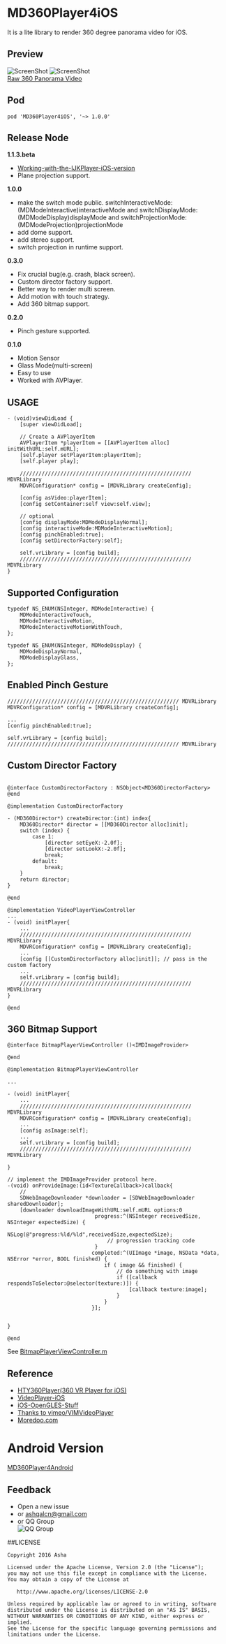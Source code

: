 # MD360Player4iOS
It is a lite library to render 360 degree panorama video for iOS.

## Preview
![ScreenShot](https://raw.githubusercontent.com/ashqal/MD360Player4iOS/master/screenshot.png)
![ScreenShot](https://raw.githubusercontent.com/ashqal/MD360Player4iOS/master/screenshot2.png)
</br>
[Raw 360 Panorama Video](http://d8d913s460fub.cloudfront.net/krpanocloud/video/airpano/video-1920x960a.mp4)

## Pod
```
pod 'MD360Player4iOS', '~> 1.0.0'
```

## Release Node
**1.1.3.beta**
* [Working-with-the-IJKPlayer-iOS-version](https://github.com/ashqal/MD360Player4iOS/wiki/Working-with-the-IJKPlayer-iOS-version)
* Plane projection support.

**1.0.0**
* make the switch mode public. switchInteractiveMode:(MDModeInteractive)interactiveMode and switchDisplayMode:(MDModeDisplay)displayMode and switchProjectionMode:(MDModeProjection)projectionMode
* add dome support.
* add stereo support.
* switch projection in runtime support.

**0.3.0**
* Fix crucial bug(e.g. crash, black screen).
* Custom director factory support.
* Better way to render multi screen.
* Add motion with touch strategy.
* Add 360 bitmap support.

**0.2.0**
* Pinch gesture supported.

**0.1.0**
* Motion Sensor
* Glass Mode(multi-screen)
* Easy to use
* Worked with AVPlayer.

## USAGE
```objc
- (void)viewDidLoad {
    [super viewDidLoad];
    
    // Create a AVPlayerItem
    AVPlayerItem *playerItem = [[AVPlayerItem alloc] initWithURL:self.mURL];
    [self.player setPlayerItem:playerItem];
    [self.player play];
    
    /////////////////////////////////////////////////////// MDVRLibrary
    MDVRConfiguration* config = [MDVRLibrary createConfig];
    
    [config asVideo:playerItem];
    [config setContainer:self view:self.view];
    
    // optional
    [config displayMode:MDModeDisplayNormal];
    [config interactiveMode:MDModeInteractiveMotion];
    [config pinchEnabled:true];
    [config setDirectorFactory:self];
    
    self.vrLibrary = [config build];
    /////////////////////////////////////////////////////// MDVRLibrary
}
```

## Supported Configuration
```objc
typedef NS_ENUM(NSInteger, MDModeInteractive) {
    MDModeInteractiveTouch,
    MDModeInteractiveMotion,
    MDModeInteractiveMotionWithTouch,
};

typedef NS_ENUM(NSInteger, MDModeDisplay) {
    MDModeDisplayNormal,
    MDModeDisplayGlass,
};
```

## Enabled Pinch Gesture
```objc
/////////////////////////////////////////////////////// MDVRLibrary
MDVRConfiguration* config = [MDVRLibrary createConfig];

...
[config pinchEnabled:true];

self.vrLibrary = [config build];
/////////////////////////////////////////////////////// MDVRLibrary
```

## Custom Director Factory
```objc

@interface CustomDirectorFactory : NSObject<MD360DirectorFactory>
@end

@implementation CustomDirectorFactory

- (MD360Director*) createDirector:(int) index{
    MD360Director* director = [[MD360Director alloc]init];
    switch (index) {
        case 1:
            [director setEyeX:-2.0f];
            [director setLookX:-2.0f];
            break;
        default:
            break;
    }
    return director;
}

@end

@implementation VideoPlayerViewController
...
- (void) initPlayer{
   	...
    /////////////////////////////////////////////////////// MDVRLibrary
    MDVRConfiguration* config = [MDVRLibrary createConfig];
   	...
    [config [[CustomDirectorFactory alloc]init]]; // pass in the custom factory
    ...
    self.vrLibrary = [config build];
    /////////////////////////////////////////////////////// MDVRLibrary
}

@end

```

## 360 Bitmap Support
```objc
@interface BitmapPlayerViewController ()<IMDImageProvider>

@end

@implementation BitmapPlayerViewController

...

- (void) initPlayer{
    ...
    /////////////////////////////////////////////////////// MDVRLibrary
    MDVRConfiguration* config = [MDVRLibrary createConfig];
    ...
    [config asImage:self];
    ...
    self.vrLibrary = [config build];
    /////////////////////////////////////////////////////// MDVRLibrary
   
}

// implement the IMDImageProvider protocol here.
-(void) onProvideImage:(id<TextureCallback>)callback{
    //
    SDWebImageDownloader *downloader = [SDWebImageDownloader sharedDownloader];
    [downloader downloadImageWithURL:self.mURL options:0
                            progress:^(NSInteger receivedSize, NSInteger expectedSize) {
                                NSLog(@"progress:%ld/%ld",receivedSize,expectedSize);
                                // progression tracking code
                            }
                           completed:^(UIImage *image, NSData *data, NSError *error, BOOL finished) {
                               if ( image && finished) {
                                   // do something with image
                                   if ([callback respondsToSelector:@selector(texture:)]) {
                                       [callback texture:image];
                                   }
                               }
                           }];
    
    
}

@end
```
See [BitmapPlayerViewController.m](https://github.com/ashqal/MD360Player4iOS/blob/master/MD360Player4iOS/BitmapPlayerViewController.m)

## Reference
* [HTY360Player(360 VR Player for iOS)](https://github.com/hanton/HTY360Player)
* [VideoPlayer-iOS](https://github.com/davidAgo4g/VideoPlayer-iOS)
* [iOS-OpenGLES-Stuff](https://github.com/jlamarche/iOS-OpenGLES-Stuff)
* [Thanks to vimeo/VIMVideoPlayer](https://github.com/vimeo/VIMVideoPlayer)
* [Moredoo.com](http://www.moredoo.com/)


# Android Version
[MD360Player4Android](https://github.com/ashqal/MD360Player4Android)

## Feedback
* Open a new issue
* or ashqalcn@gmail.com
* or QQ Group<br/>
![QQ Group](https://cloud.githubusercontent.com/assets/5126517/15381968/5a0e56a2-1db7-11e6-986e-462d96dd5e02.jpeg)

##LICENSE
```
Copyright 2016 Asha

Licensed under the Apache License, Version 2.0 (the "License");
you may not use this file except in compliance with the License.
You may obtain a copy of the License at

   http://www.apache.org/licenses/LICENSE-2.0

Unless required by applicable law or agreed to in writing, software
distributed under the License is distributed on an "AS IS" BASIS,
WITHOUT WARRANTIES OR CONDITIONS OF ANY KIND, either express or implied.
See the License for the specific language governing permissions and
limitations under the License.
```

